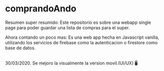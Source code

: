 # comprandoAndo
Resumen super resumido:
Este repositorio es sobre una webapp single page para poder guardar una lista de compras para el super.

Ahora contando un poco mas:
Es una web app hecha en Javascript vanilla, utilizando los servicios de firebase como la autenticacion o firestore como base de datos.

<br>
30/03/2020.
Se mejoro la visualmente la version movil.(UI/UX) 🖥
